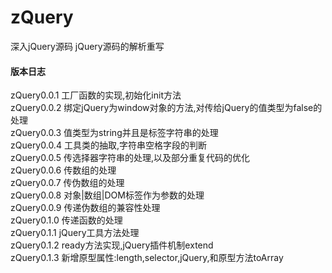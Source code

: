 # zQuery
深入jQuery源码
jQuery源码的解析重写

#### 版本日志
zQuery0.0.1 工厂函数的实现,初始化init方法<br>
zQuery0.0.2 绑定jQuery为window对象的方法,对传给jQuery的值类型为false的处理<br>
zQuery0.0.3 值类型为string并且是标签字符串的处理<br>
zQuery0.0.4 工具类的抽取,字符串空格字段的判断<br>
zQuery0.0.5 传选择器字符串的处理,以及部分重复代码的优化<br>
zQuery0.0.6 传数组的处理<br>
zQuery0.0.7 传伪数组的处理<br>
zQuery0.0.8 对象|数组|DOM标签作为参数的处理<br>
zQuery0.0.9 传递伪数组的兼容性处理<br>
zQuery0.1.0 传递函数的处理<br>
zQuery0.1.1 jQuery工具方法处理<br>
zQuery0.1.2 ready方法实现,jQuery插件机制extend<br>
zQuery0.1.3 新增原型属性:length,selector,jQuery,和原型方法toArray<br>